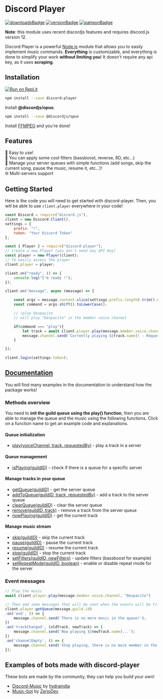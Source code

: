 # Discord Player

[![downloadsBadge](https://img.shields.io/npm/dt/discord-player?style=for-the-badge)](https://npmjs.com/discord-player)
[![versionBadge](https://img.shields.io/npm/v/discord-player?style=for-the-badge)](https://npmjs.com/discord-player)
[![patreonBadge](https://img.shields.io/endpoint.svg?url=https%3A%2F%2Fshieldsio-patreon.herokuapp.com%2FAndroz2091%2Fpledges&style=for-the-badge)](https://patreon.com/Androz2091)

**Note**: this module uses recent discordjs features and requires discord.js version 12.

Discord Player is a powerful [Node.js](https://nodejs.org) module that allows you to easily implement music commands. **Everything** is customizable, and everything is done to simplify your work **without limiting you**! It doesn't require any api key, as it uses **scraping**.

## Installation

[![Run on Repl.it](https://repl.it/badge/github/Androz2091/discord-player)](https://repl.it/github/Androz2091/discord-player)

```sh
npm install --save discord-player
```

Install **@discordjs/opus**:

```sh
npm install --save @discordjs/opus
```

Install [FFMPEG](https://www.ffmpeg.org/download.html) and you're done!

## Features

🤘 Easy to use!  
🎸 You can apply some cool filters (bassboost, reverse, 8D, etc...)  
🎼 Manage your server queues with simple functions (add songs, skip the current song, pause the music, resume it, etc...)!  
🌐 Multi-servers support

## Getting Started

Here is the code you will need to get started with discord-player. Then, you will be able to use `client.player` everywhere in your code!

```js
const Discord = require("discord.js"),
client = new Discord.Client(),
settings = {
    prefix: "!",
    token: "Your Discord Token"
};

const { Player } = require("discord-player");
// Create a new Player (you don't need any API Key)
const player = new Player(client);
// To easily access the player
client.player = player;

client.on("ready", () => {
    console.log("I'm ready !");
});

client.on("message", async (message) => {

    const args = message.content.slice(settings.prefix.length).trim().split(/ +/g);
    const command = args.shift().toLowerCase();

    // !play Despacito
    // will play "Despacito" in the member voice channel

    if(command === "play"){
        let track = await client.player.play(message.member.voice.channel, args[0], message.member.user.tag);
        message.channel.send(`Currently playing ${track.name}! - Requested by ${track.requestedBy}`);
    }

});

client.login(settings.token);
```

## [Documentation](https://discord-player.js.org)

You will find many examples in the documentation to understand how the package works!

### Methods overview

You need to **init the guild queue using the play() function**, then you are able to manage the queue and the music using the following functions. Click on a function name to get an example code and explanations.

#### Queue initialization

* [play(voiceChannel, track, requestedBy)](https://discord-player.js.org/Player.html#play) - play a track in a server

#### Queue management

* [isPlaying(guildID)](https://discord-player.js.org/Player.html#isPlaying) - check if there is a queue for a specific server

#### Manage tracks in your queue

* [getQueue(guildID)](https://discord-player.js.org/Player.html#getQueue) - get the server queue
* [addToQueue(guildID, track, requestedBy)](https://discord-player.js.org/Player.html#addToQueue) - add a track to the server queue
* [clearQueue(guildID)](https://discord-player.js.org/Player.html#clearQueue) - clear the server queue
* [remove(guildID, track)](https://discord-player.js.org/Player.html#remove) - remove a track from the server queue
* [nowPlaying(guildID)](https://discord-player.js.org/Player.html#nowPlaying) - get the current track

#### Manage music stream

* [skip(guildID)](https://discord-player.js.org/Player.html#skip) - skip the current track
* [pause(guildID)](https://discord-player.js.org/Player.html#pause) - pause the current track
* [resume(guildID)](https://discord-player.js.org/Player.html#resume) - resume the current track
* [stop(guildID)](https://discord-player.js.org/Player.html#stop) - stop the current track
* [setFilters(guildID, newFilters)](https://discord-player.js.org/Player.html#setFilters) - update filters (bassboost for example)
* [setRepeatMode(guildID, boolean)](https://discord-player.js.org/Player.html#setRepeatMode) - enable or disable repeat mode for the server

### Event messages

```js
// Play the music
await client.player.play(message.member.voice.channel, "Despacito")

// Then add some messages that will be sent when the events will be triggered
client.player.getQueue(message.guild.id)
.on('end', () => {
    message.channel.send('There is no more music in the queue!');
})
.on('trackChanged', (oldTrack, newTrack) => {
    message.channel.send(`Now playing ${newTrack.name}...`);
})
.on('channelEmpty', () => {
    message.channel.send('Stop playing, there is no more member in the voice channel...');
});
```

## Examples of bots made with discord-player

These bots are made by the community, they can help you build your own!

* [Discord-Music](https://github.com/hydraindia/discord-music) by [hydraindia](https://github.com/hydraindia)
* [Music-bot](https://github.com/ZerioDev/Music-bot) by [ZerioDev](https://github.com/ZerioDev)
